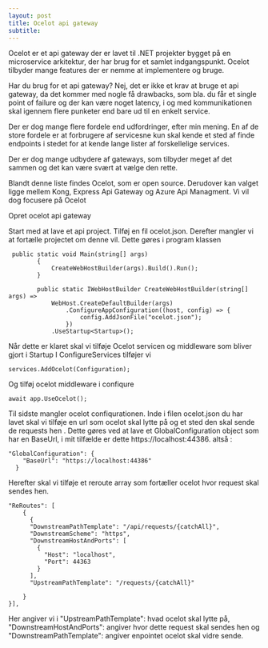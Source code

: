 ```yaml
---
layout: post
title: Ocelot api gateway
subtitle: 
---
```

Ocelot er et api gateway der er lavet til .NET projekter bygget på en microservice arkitektur, der har brug for et samlet indgangspunkt. Ocelot tilbyder mange features der er nemme at implementere og bruge.

Har du brug for et api gateway?
Nej, det er ikke et krav at bruge et api gateway, da det kommer med nogle få drawbacks, som bla. du får et single point of failure og der kan være noget latency, i og med kommunikationen skal igennem flere punketer end bare ud til en enkelt service.

Der er dog mange flere fordele end udfordringer, efter min mening. 
En af de store fordele er at forbrugere af servicesne kun skal kende et sted af finde endpoints i stedet for at kende lange lister af forskellelige services.

Der er dog mange udbydere af gateways, som tilbyder meget af det sammen og det kan være svært at vælge den rette. 

Blandt denne liste findes Ocelot, som er open source. Derudover kan valget ligge mellem Kong, Express Api Gateway og Azure Api Managment. Vi vil dog focusere på Ocelot


Opret ocelot api gateway

Start med at lave et api project.
Tilføj en fil ocelot.json. 
Derefter mangler vi at fortælle projectet om denne vil. Dette gøres i program klassen 

```
 public static void Main(string[] args)
        {
            CreateWebHostBuilder(args).Build().Run();
        }

        public static IWebHostBuilder CreateWebHostBuilder(string[] args) =>
            WebHost.CreateDefaultBuilder(args)
                .ConfigureAppConfiguration((host, config) => {
                    config.AddJsonFile("ocelot.json");
                })
            .UseStartup<Startup>();
```

Når dette er klaret skal vi tilføje Ocelot servicen og middleware som bliver gjort i Startup
I ConfigureServices tilføjer vi
```
services.AddOcelot(Configuration);
```
Og tilføj ocelot middleware i confiqure
```
await app.UseOcelot();
```

Til sidste mangler ocelot confiqurationen.
Inde i filen ocelot.json du har lavet skal vi tilføje en url som ocelot skal lytte på og et sted den skal sende de requests hen .
Dette gøres ved at lave et GlobalConfiguration object som har en BaseUrl, i mit tilfælde er dette https://localhost:44386. altså : 
```
"GlobalConfiguration": {
    "BaseUrl": "https://localhost:44386"
  }
```

Herefter skal vi tilføje et reroute array som fortæller ocelot hvor request skal sendes hen.
```
"ReRoutes": [
    {
      {
      "DownstreamPathTemplate": "/api/requests/{catchAll}",
      "DownstreamScheme": "https",
      "DownstreamHostAndPorts": [
        {
          "Host": "localhost",
          "Port": 44363
        }
      ],
      "UpstreamPathTemplate": "/requests/{catchAll}"

    }
}],
```
Her angiver vi i "UpstreamPathTemplate": hvad ocelot skal lytte på, "DownstreamHostAndPorts": angiver hvor dette request skal sendes hen og "DownstreamPathTemplate":  angiver enpointet ocelot skal vidre sende. 

